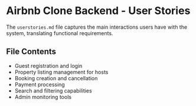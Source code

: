 # Airbnb Clone Backend - User Stories

The `userstories.md` file captures the main interactions users have with the system, translating functional requirements.

## File Contents

- Guest registration and login
- Property listing management for hosts
- Booking creation and cancellation
- Payment processing
- Search and filtering capabilities
- Admin monitoring tools


